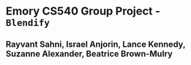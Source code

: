# Emory CS540 Group Project - `Blendify`

## Rayvant Sahni, Israel Anjorin, Lance Kennedy, Suzanne Alexander, Beatrice Brown-Mulry
